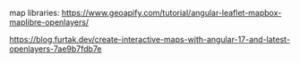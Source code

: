 map libraries: https://www.geoapify.com/tutorial/angular-leaflet-mapbox-maplibre-openlayers/

https://blog.furtak.dev/create-interactive-maps-with-angular-17-and-latest-openlayers-7ae9b7fdb7e
